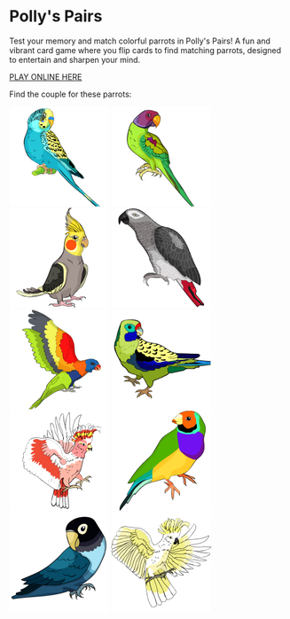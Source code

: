 # Polly's Pairs

Test your memory and match colorful parrots in Polly's Pairs! 
A fun and vibrant card game where you flip cards to find matching parrots, designed to entertain and sharpen your mind.

[PLAY ONLINE HERE](https://paxlavagames.github.io/polly-s-pairs/)

Find the couple for these parrots:

![1](images/1.png)
![2](images/2.png)
![3](images/3.png)
![4](images/4.png)
![5](images/5.png)
![6](images/6.png)
![7](images/7.png)
![8](images/8.png)
![9](images/9.png)
![10](images/10.png)